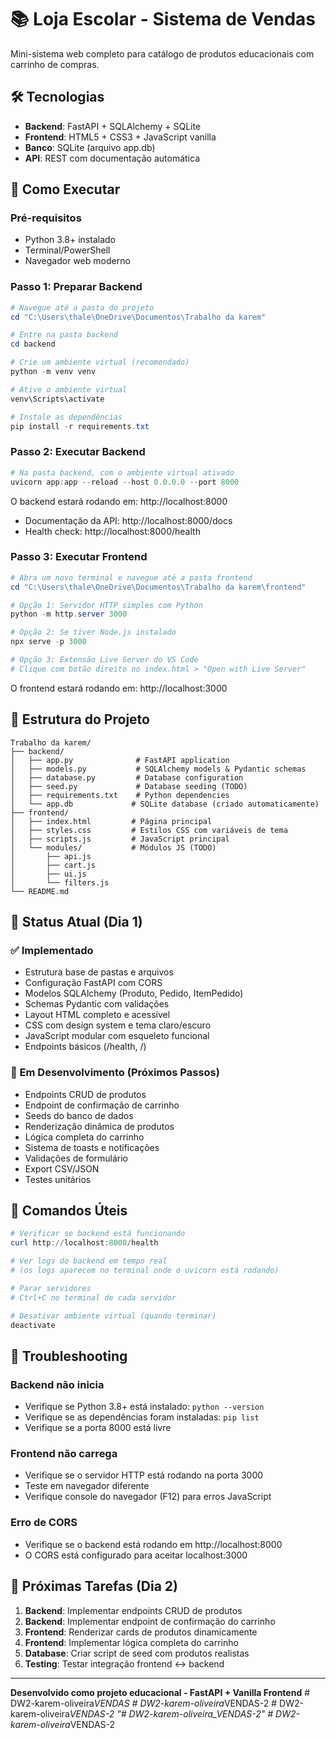 # 📚 Loja Escolar - Sistema de Vendas

Mini-sistema web completo para catálogo de produtos educacionais com carrinho de compras.

## 🛠️ Tecnologias

- **Backend**: FastAPI + SQLAlchemy + SQLite
- **Frontend**: HTML5 + CSS3 + JavaScript vanilla
- **Banco**: SQLite (arquivo app.db)
- **API**: REST com documentação automática

## 🚀 Como Executar

### Pré-requisitos
- Python 3.8+ instalado
- Terminal/PowerShell
- Navegador web moderno

### Passo 1: Preparar Backend

```powershell
# Navegue até a pasta do projeto
cd "C:\Users\thale\OneDrive\Documentos\Trabalho da karem"

# Entre na pasta backend
cd backend

# Crie um ambiente virtual (recomendado)
python -m venv venv

# Ative o ambiente virtual
venv\Scripts\activate

# Instale as dependências
pip install -r requirements.txt
```

### Passo 2: Executar Backend

```powershell
# Na pasta backend, com o ambiente virtual ativado
uvicorn app:app --reload --host 0.0.0.0 --port 8000
```

O backend estará rodando em: http://localhost:8000
- Documentação da API: http://localhost:8000/docs
- Health check: http://localhost:8000/health

### Passo 3: Executar Frontend

```powershell
# Abra um novo terminal e navegue até a pasta frontend
cd "C:\Users\thale\OneDrive\Documentos\Trabalho da karem\frontend"

# Opção 1: Servidor HTTP simples com Python
python -m http.server 3000

# Opção 2: Se tiver Node.js instalado
npx serve -p 3000

# Opção 3: Extensão Live Server do VS Code
# Clique com botão direito no index.html > "Open with Live Server"
```

O frontend estará rodando em: http://localhost:3000

## 📁 Estrutura do Projeto

```
Trabalho da karem/
├── backend/
│   ├── app.py              # FastAPI application
│   ├── models.py           # SQLAlchemy models & Pydantic schemas
│   ├── database.py         # Database configuration
│   ├── seed.py             # Database seeding (TODO)
│   ├── requirements.txt    # Python dependencies
│   └── app.db             # SQLite database (criado automaticamente)
├── frontend/
│   ├── index.html         # Página principal
│   ├── styles.css         # Estilos CSS com variáveis de tema
│   ├── scripts.js         # JavaScript principal
│   └── modules/           # Módulos JS (TODO)
│       ├── api.js
│       ├── cart.js
│       ├── ui.js
│       └── filters.js
└── README.md
```

## 🎯 Status Atual (Dia 1)

### ✅ Implementado
- Estrutura base de pastas e arquivos
- Configuração FastAPI com CORS
- Modelos SQLAlchemy (Produto, Pedido, ItemPedido)
- Schemas Pydantic com validações
- Layout HTML completo e acessível
- CSS com design system e tema claro/escuro
- JavaScript modular com esqueleto funcional
- Endpoints básicos (/health, /)

### 🔄 Em Desenvolvimento (Próximos Passos)
- Endpoints CRUD de produtos
- Endpoint de confirmação de carrinho
- Seeds do banco de dados
- Renderização dinâmica de produtos
- Lógica completa do carrinho
- Sistema de toasts e notificações
- Validações de formulário
- Export CSV/JSON
- Testes unitários

## 🔧 Comandos Úteis

```powershell
# Verificar se backend está funcionando
curl http://localhost:8000/health

# Ver logs do backend em tempo real
# (os logs aparecem no terminal onde o uvicorn está rodando)

# Parar servidores
# Ctrl+C no terminal de cada servidor

# Desativar ambiente virtual (quando terminar)
deactivate
```

## 🚨 Troubleshooting

### Backend não inicia
- Verifique se Python 3.8+ está instalado: `python --version`
- Verifique se as dependências foram instaladas: `pip list`
- Verifique se a porta 8000 está livre

### Frontend não carrega
- Verifique se o servidor HTTP está rodando na porta 3000
- Teste em navegador diferente
- Verifique console do navegador (F12) para erros JavaScript

### Erro de CORS
- Verifique se o backend está rodando em http://localhost:8000
- O CORS está configurado para aceitar localhost:3000

## 📝 Próximas Tarefas (Dia 2)

1. **Backend**: Implementar endpoints CRUD de produtos
2. **Backend**: Implementar endpoint de confirmação do carrinho
3. **Frontend**: Renderizar cards de produtos dinamicamente
4. **Frontend**: Implementar lógica completa do carrinho
5. **Database**: Criar script de seed com produtos realistas
6. **Testing**: Testar integração frontend ↔ backend

---

**Desenvolvido como projeto educacional - FastAPI + Vanilla Frontend**
#   D W 2 - k a r e m - o l i v e i r a _ V E N D A S  
 #   D W 2 - k a r e m - o l i v e i r a _ V E N D A S - 2  
 #   D W 2 - k a r e m - o l i v e i r a _ V E N D A S - 2  
 "# DW2-karem-oliveira_VENDAS-2" 
#   D W 2 - k a r e m - o l i v e i r a _ V E N D A S - 2  
 